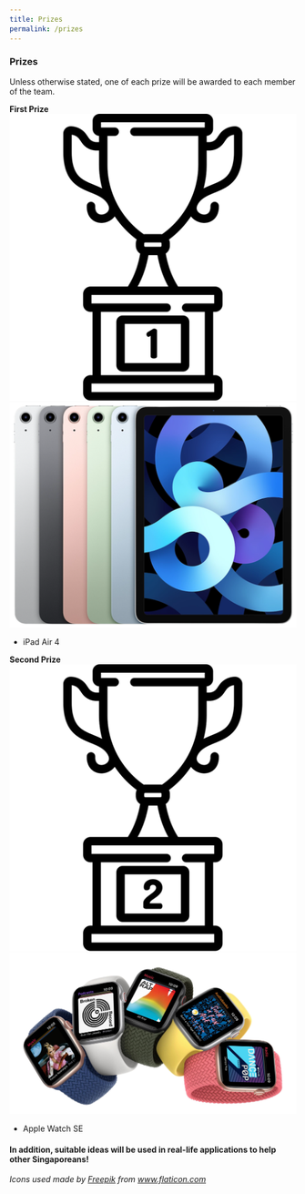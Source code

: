 ```yaml
---
title: Prizes
permalink: /prizes
---
```


### **Prizes**
<!-- TODO don't forget to downsize the pictures! -->
Unless otherwise stated, one of each prize will be awarded to each member of the team.

**First Prize**
![first-prize](images/trophy_1st.svg)
![ipad-air](images/ipad_air.png)
- iPad Air 4

**Second Prize**
![second-prize](images/trophy_2nd.svg)
![apple-watch](images/apple_watch.jpg)
- Apple Watch SE

#### In addition, suitable ideas will be used in real-life applications to help other Singaporeans!

*Icons used made by <a href="https://www.freepik.com" title="Freepik">Freepik</a> from <a href="https://www.flaticon.com/" title="Flaticon">www.flaticon.com</a>*